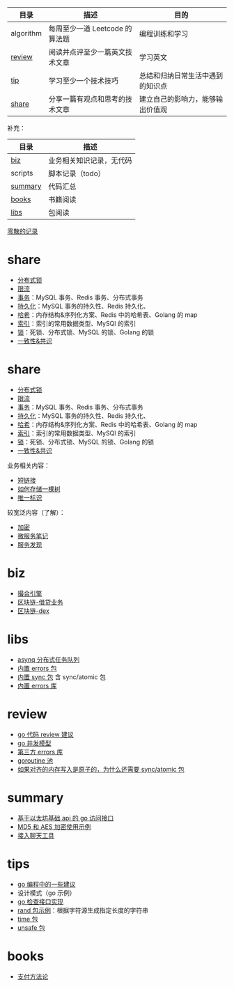 | 目录                | 描述                   | 目的               |
|-------------------|----------------------|------------------|
| algorithm         | 每周至少一道 Leetcode 的算法题 | 编程训练和学习          |
| [review](#review) | 阅读并点评至少一篇英文技术文章      | 学习英文             |
| [tip](#tips)      | 学习至少一个技术技巧           | 总结和归纳日常生活中遇到的知识点 |
| [share](#share)   | 分享一篇有观点和思考的技术文章      | 建立自己的影响力，能够输出价值观 |

补充：

| 目录                  | 描述           |
|---------------------|--------------|
| [biz](#biz)         | 业务相关知识记录，无代码 |
| scripts             | 脚本记录（todo）   |
| [summary](#summary) | 代码汇总         |
| [books](#books)     | 书籍阅读         |
| [libs](#libs)       | 包阅读          |

[零散的记录](some.md)

# share

- [分布式锁](share/01_distributedLock.md)
- [限流](share/02_rateLimit.md)
- [事务](share/04_transaction.md)：MySQL 事务、Redis 事务、分布式事务
- [持久化](share/05_persistence.md)：MySQL 事务的持久性、Redis 持久化、
- [哈希](share/06_hash.md)：内存结构&序列化方案、Redis 中的哈希表、Golang 的 map
- [索引](share/07_index.md)：索引的常用数据类型、MySQl 的索引
- [锁](share/08_lock.md)：死锁、分布式锁、MySQL 的锁、Golang 的锁
- [一致性&共识](share/12_consistency&consensus.md)

# share

- [分布式锁](share/01_distributedLock.md)
- [限流](share/02_rateLimit.md)
- [事务](share/04_transaction.md)：MySQL 事务、Redis 事务、分布式事务
- [持久化](share/05_persistence.md)：MySQL 事务的持久性、Redis 持久化、
- [哈希](share/06_hash.md)：内存结构&序列化方案、Redis 中的哈希表、Golang 的 map
- [索引](share/07_index.md)：索引的常用数据类型、MySQl 的索引
- [锁](share/08_lock.md)：死锁、分布式锁、MySQL 的锁、Golang 的锁
- [一致性&共识](share/12_consistency&consensus.md)

业务相关内容：

- [短链接](share/03_shortURL.md)
- [如何存储一棵树](share/11_storeTree.md)
- [唯一标识](share/14_uniqueIdentifier.md)

较宽泛内容（了解）：

- [加密](share/09_cryptology.md)
- [微服务笔记](share/10_SomeMicroServiceNote.md)
- [服务发现](share/13_serviceDiscovery.md)

# biz

- [撮合引擎](biz/01_matchEngine.md)
- [区块链-借贷业务](biz/02_blockchain-loan.md)
- [区块链-dex](biz/03_blockchain-dex.md)

# libs

- [asynq 分布式任务队列](libs/asynq/README.md) 
- [内置 errors 包](libs/builtin_errors/READEME.md) 
- [内置 sync 包](libs/builtin_sync/REDEME.md) 含 sync/atomic 包
- [内置 errors 库](libs/builtin_errors/READEME.md) 

# review

- [go 代码 review 建议](review/codeReviewComments/README.md)
- [go 并发模型](review/concurrencyPatterns/README.md)
- [第三方 errors 库](review/errors/READEME.md)
- [goroutine 池](review/pool/workerPool.md)
- [如果对齐的内存写入是原子的，为什么还需要 sync/atomic 包](review/whyNeedAtomicPackage/README.md)

# summary

- [基于以太坊基础 api 的 go 访问接口](summary/blockchain/README.md)
- [MD5 和 AES 加密使用示例](summary/encrypt/aes.go)
- [接入聊天工具](summary/msg/README.md)

# tips

- [go 编程中的一些建议](tips/README.md)
- 设计模式（go 示例）
- [go 检查接口实现](tips/checkInterfaceImpl.md)
- [rand 包示例](tips/rand.md)：根据字符源生成指定长度的字符串
- [time 包](tips/time.md)
- [unsafe 包](tips/unsafe.md)

# books

- [支付方法论](books/payment/支付方法论.md)